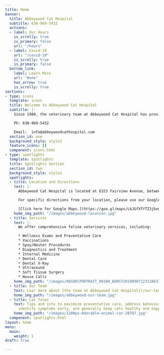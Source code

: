 ```yaml
---
title: Home
banner:
  title: Abbeywood Cat Hospital
  subtitle: 630-969-5432
  actions:
  - label: Our Hours
    is_scrolly: true
    is_primary: false
    url: "/hours"
  - label: Covid-19
    url: "/covid-19"
    is_scrolly: true
    is_primary: false
  bottom_link:
    label: Learn More
    url: "#one"
    has_arrow: true
    is_scrolly: true
sections:
- type: icons
  template: icons
  title: Welcome to Abbeywood Cat Hospital
  subtitle: |-
    Since 1980, the veterinary team at Abbeywood Cat Hospital has provided your favorite feline with quality, compassionate care in the western suburbs of Chicago.

    Ph: 630-969-5432

    Email:  info@abbeywoodcathospital.com
  section_id: one
  background_style: style1
  feature_icons: []
  component: icons.html
- type: spotlights
  template: spotlights
  title: Spotlights Section
  section_id: two
  background_style: style1
  spotlights:
  - title: Location and Directions
    text: |-
      Abbeywood Cat Hospital is located at 6323 Fairview Avenue, between 63rd Street and 75th Street, where Downers Grove meets Westmont. This central location is within a convenient 10 minute drive of Naperville, Lisle, Downers Grove, Hinsdale, and Oak Brook.

      For specific directions from your location, please use our Google Maps link below or contact our Westmont veterinary clinic at (630)969-5432.

      [Click here for Google Maps.](https://goo.gl/maps/LbJGfXfYTZ3jbxm66 "Abbeywood Cat Clinic Location")
    home_img_path: "/images/abbeywood-location.jpg"
  - title: Services
    text: |-
      We offer comprehensive feline veterinary services, including:

      * Wellness Exams and Preventative Care
      * Vaccinations
      * Spay/Neuter Procedures
      * Diagnostics and Treatment
      * Internal Medicine
      * Dental Care
      * Dental X-Ray
      * Ultrasound
      * Soft Tissue Surgery
      * House Calls
    home_img_path: "/images/00100lPORTRAIT_00100_BURST20190907123116637_COVER.png"
  - title: Our Team
    text: Lear more about [the team at Abbeywood Cat Hospital](/our-team)
    home_img_path: "/images/abbeywood-our-team.jpg"
  - title: Cat Tales
    text: Tips and info to maximize preventative care, address behavioral issues,
      identify symptoms early, and generally keep cats healthy and happy!
    home_img_path: "/images/1200px-Adorable-animal-cat-20787.jpg"
  component: spotlights.html
layout: home
menu:
  main:
    weight: 1
draft: true

---
```

